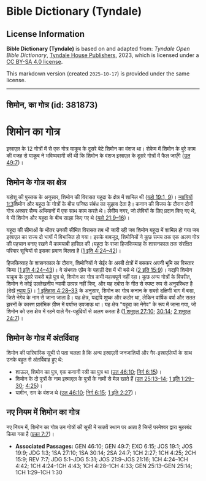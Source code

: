 # Bible Dictionary (Tyndale)

## License Information

**Bible Dictionary (Tyndale)** is based on and adapted from: _Tyndale Open Bible Dictionary_, [Tyndale House Publishers](https://tyndaleopenresources.com/), 2023, which is licensed under a [CC BY-SA 4.0 license](https://creativecommons.org/licenses/by-sa/4.0/legalcode.en).

This markdown version (created `2025-10-17`) is provided under the same license.



--------------------------------

## शिमोन, का गोत्र (id: 381873)

शिमोन का गोत्र
==============

इस्राएल के 12 गोत्रों में से एक गोत्र याकूब के दूसरे बेटे शिमोन का वंशज था। शेकेम में शिमोन के बुरे काम की वजह से याकूब ने भविष्यवाणी की थी कि शिमोन के वंशज इस्राएल के दूसरे गोत्रों में फैल जाएँगे ([उत 49:7](https://ref.ly/Gen49:7))।

शिमोन के गोत्र का क्षेत्र
-------------------------

यहोशू की पुस्तक के अनुसार, शिमोन की विरासत यहूदा के क्षेत्र में शामिल थी ([यहो 19:1, 9](https://ref.ly/Josh19:1,Josh19:9))। [न्यायियों 1:3](https://ref.ly/Judg1:3)शिमोन और यहूदा के गोत्रों के बीच घनिष्ठ संबंध का सुझाव देता है। कनान की विजय के दौरान दोनों गोत्र अक्सर सैन्य अभियानों में एक साथ काम करते थे। लेवीय नगर, जो लेवियों के लिए प्रदान किए गए थे, वे भी शिमोन और यहूदा के बीच साझा किए गए थे ([यहो 21:9–16](https://ref.ly/Josh21:9-Josh21:16))।

यहूदा की सीमाओं के भीतर उनकी सीमित विरासत तब भी जारी रही जब शिमोन यहूदा में शामिल हो गया जब इस्राएल का राज्य दो भागों में विभाजित हो गया। इसके बावजूद, शिमोनियों ने कुछ समय तक एक अलग गोत्र की पहचान बनाए रखने में कामयाबी हासिल की। ​​यहूदा के राजा हिजकिय्याह के शासनकाल तक संरक्षित परिवार सूचियों से इसका प्रमाण मिलता है ([1 इति 4:24–42](https://ref.ly/1Chr4:24-1Chr4:42))।

हिजकिय्याह के शासनकाल के दौरान, शिमोनियों ने सेईर के अरबी क्षेत्रों में बसकर अपनी भूमि का विस्तार किया ([1 इति 4:24–43](https://ref.ly/1Chr4:24-1Chr4:43))। वे संभवतः एप्रैम के पहाड़ी देश में भी बसे थे ([2 इति 15:9](https://ref.ly/2Chr15:9))। यद्यपि शिमोन याकूब के दूसरे सबसे बड़े पुत्र थे, शिमोन का गोत्र कभी महत्वपूर्ण नहीं रहा। कुछ अन्य गोत्रों के विपरीत, शिमोन ने कोई उल्लेखनीय न्यायी उत्पन्न नहीं किए, और यह दबोरा के गीत से स्पष्ट रूप से अनुपस्थित है (देखें [न्याय 5](https://ref.ly/Judg5:1-Judg5:31))। [1 इतिहास 4:28–33](https://ref.ly/1Chr4:28-1Chr4:33) के अनुसार, शिमोन का गोत्र कनान के सबसे दक्षिणी भाग में बसा, जिसे नेगेव के नाम से जाना जाता है। यह क्षेत्र, यद्यपि शुष्क और कठोर था, लेकिन वार्षिक वर्षा और सतत झरनों के कारण प्रारंभिक ग्रीष्म में पर्याप्त उपजाऊ था। यह क्षेत्र "यहूदा का नेगेव" के रूप में जाना गया, जो शिमोन को उस क्षेत्र में रहने वाले गैर\-यहूदियों से अलग करता है ([1 शमूएल 27:10](https://ref.ly/1Sam27:10); [30:14](https://ref.ly/1Sam30:14); [2 शमूएल 24:7](https://ref.ly/2Sam24:7))।

शिमोन के गोत्र में अंतर्विवाह
-----------------------------

शिमोन की पारिवारिक सूची से पता चलता है कि अन्य इस्राएली जनजातियों और गैर\-इस्राएलियों के साथ उनके बहुत से अंतर्विवाह हुए थे:

* शाऊल, शिमोन का पुत्र, एक कनानी स्त्री का पुत्र था ([उत 46:10](https://ref.ly/Gen46:10); [निर्ग 6:15](https://ref.ly/Exod6:15))।
* शिमोन के दो पुत्रों के नाम इश्माएल के पुत्रों के नामों से मेल खाते हैं ([उत 25:13–14](https://ref.ly/Gen25:13-Gen25:14); [1 इति 1:29–30](https://ref.ly/1Chr1:29-1Chr1:30); [4:25](https://ref.ly/1Chr4:25))।
* यामीन, राम के वंशज थे ([उत 46:10](https://ref.ly/Gen46:10); [निर्ग 6:15](https://ref.ly/Exod6:15); [1 इति 2:27](https://ref.ly/1Chr2:27))।

नए नियम में शिमोन का गोत्र
--------------------------

नए नियम में, शिमोन का गोत्र उन गोत्रों की सूची में सातवें स्थान पर आता है जिन्हें परमेश्वर द्वारा मुहरबंद किया गया है ([प्रका 7:7](https://ref.ly/Rev7:7))। 

* **Associated Passages:** GEN 46:10; GEN 49:7; EXO 6:15; JOS 19:1; JOS 19:9; JDG 1:3; 1SA 27:10; 1SA 30:14; 2SA 24:7; 1CH 2:27; 1CH 4:25; 2CH 15:9; REV 7:7; JDG 5:1–JDG 5:31; JOS 21:9–JOS 21:16; 1CH 4:24–1CH 4:42; 1CH 4:24–1CH 4:43; 1CH 4:28–1CH 4:33; GEN 25:13–GEN 25:14; 1CH 1:29–1CH 1:30

